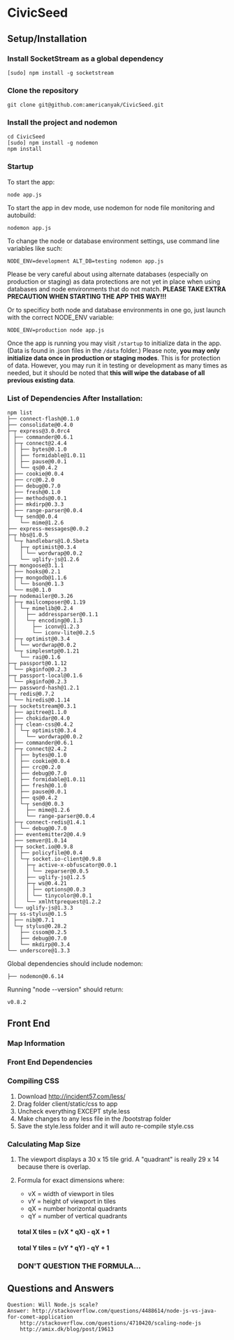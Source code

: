# CivicSeed

## Setup/Installation

### Install SocketStream as a global dependency

    [sudo] npm install -g socketstream

### Clone the repository

    git clone git@github.com:americanyak/CivicSeed.git

### Install the project and nodemon

    cd CivicSeed
    [sudo] npm install -g nodemon
    npm install

### Startup

To start the app:

    node app.js

To start the app in dev mode, use nodemon for node file monitoring and autobuild:

    nodemon app.js

To change the node or database environment settings, use command line variables like such:

    NODE_ENV=development ALT_DB=testing nodemon app.js

Please be very careful about using alternate databases (especially on production or staging) as data protections are not yet in place when using databases and node environments that do not match. **PLEASE TAKE EXTRA PRECAUTION WHEN STARTING THE APP THIS WAY!!!**

Or to specificy both node and database environments in one go, just launch with the correct NODE_ENV variable: 

    NODE_ENV=production node app.js

Once the app is running you may visit `/startup` to initialize data in the app. (Data is found in .json files in the `/data` folder.) Please note, **you may only initialize data once in production or staging modes**. This is for protection of data. However, you may run it in testing or development as many times as needed, but it should be noted that **this will wipe the database of all previous existing data**.

### List of Dependencies After Installation:

    npm list
    ├── connect-flash@0.1.0 
    ├── consolidate@0.4.0 
    ├─┬ express@3.0.0rc4 
    │ ├── commander@0.6.1 
    │ ├─┬ connect@2.4.4 
    │ │ ├── bytes@0.1.0 
    │ │ ├── formidable@1.0.11 
    │ │ ├── pause@0.0.1 
    │ │ └── qs@0.4.2 
    │ ├── cookie@0.0.4 
    │ ├── crc@0.2.0 
    │ ├── debug@0.7.0 
    │ ├── fresh@0.1.0 
    │ ├── methods@0.0.1 
    │ ├── mkdirp@0.3.3 
    │ ├── range-parser@0.0.4 
    │ └─┬ send@0.0.4 
    │   └── mime@1.2.6 
    ├── express-messages@0.0.2 
    ├─┬ hbs@1.0.5 
    │ └─┬ handlebars@1.0.5beta 
    │   ├─┬ optimist@0.3.4 
    │   │ └── wordwrap@0.0.2 
    │   └── uglify-js@1.2.6 
    ├─┬ mongoose@3.1.1 
    │ ├── hooks@0.2.1 
    │ ├─┬ mongodb@1.1.6 
    │ │ └── bson@0.1.3 
    │ └── ms@0.1.0 
    ├─┬ nodemailer@0.3.26 
    │ ├─┬ mailcomposer@0.1.19 
    │ │ └─┬ mimelib@0.2.4 
    │ │   ├── addressparser@0.1.1 
    │ │   └─┬ encoding@0.1.3 
    │ │     ├── iconv@1.2.3 
    │ │     └── iconv-lite@0.2.5 
    │ ├─┬ optimist@0.3.4 
    │ │ └── wordwrap@0.0.2 
    │ └─┬ simplesmtp@0.1.21 
    │   └── rai@0.1.6 
    ├─┬ passport@0.1.12 
    │ └── pkginfo@0.2.3 
    ├─┬ passport-local@0.1.6 
    │ └── pkginfo@0.2.3 
    ├── password-hash@1.2.1 
    ├─┬ redis@0.7.2 
    │ └── hiredis@0.1.14 
    ├─┬ socketstream@0.3.1 
    │ ├── apitree@1.1.0 
    │ ├── chokidar@0.4.0 
    │ ├─┬ clean-css@0.4.2 
    │ │ └─┬ optimist@0.3.4 
    │ │   └── wordwrap@0.0.2 
    │ ├── commander@0.6.1 
    │ ├─┬ connect@2.4.2 
    │ │ ├── bytes@0.1.0 
    │ │ ├── cookie@0.0.4 
    │ │ ├── crc@0.2.0 
    │ │ ├── debug@0.7.0 
    │ │ ├── formidable@1.0.11 
    │ │ ├── fresh@0.1.0 
    │ │ ├── pause@0.0.1 
    │ │ ├── qs@0.4.2 
    │ │ └─┬ send@0.0.3 
    │ │   ├── mime@1.2.6 
    │ │   └── range-parser@0.0.4 
    │ ├─┬ connect-redis@1.4.1 
    │ │ └── debug@0.7.0 
    │ ├── eventemitter2@0.4.9 
    │ ├── semver@1.0.14 
    │ ├─┬ socket.io@0.9.8 
    │ │ ├── policyfile@0.0.4 
    │ │ └─┬ socket.io-client@0.9.8 
    │ │   ├─┬ active-x-obfuscator@0.0.1 
    │ │   │ └── zeparser@0.0.5 
    │ │   ├── uglify-js@1.2.5 
    │ │   ├─┬ ws@0.4.21 
    │ │   │ ├── options@0.0.3 
    │ │   │ └── tinycolor@0.0.1 
    │ │   └── xmlhttprequest@1.2.2 
    │ └── uglify-js@1.3.3 
    ├─┬ ss-stylus@0.1.5 
    │ ├── nib@0.7.1 
    │ └─┬ stylus@0.28.2 
    │   ├── cssom@0.2.5 
    │   ├── debug@0.7.0 
    │   └── mkdirp@0.3.4 
    └── underscore@1.3.3 

Global dependencies should include nodemon:

    ├── nodemon@0.6.14 

Running "node --version" should return:

    v0.8.2

## Front End

### Map Information

### Front End Dependencies

### Compiling CSS

1. Download http://incident57.com/less/
2. Drag folder client/static/css to app
3. Uncheck everything EXCEPT style.less
4. Make changes to any less file in the /bootstrap folder
5. Save the style.less folder and it will auto re-compile style.css

### Calculating Map Size

1. The viewport displays a 30 x 15 tile grid.  A "quadrant" is really 29 x 14 because there is overlap.  

2. Formula for exact dimensions where: 
    - vX = width of viewport in tiles
    - vY = height of viewport in tiles
    - qX = number horizontal quadrants
    - qY = number of vertical quadrants

    #### total X tiles = (vX * qX) - qX + 1
    #### total Y tiles = (vY * qY) - qY + 1

    ### DON'T QUESTION THE FORMULA...

## Questions and Answers

    Question: Will Node.js scale?
    Answer: http://stackoverflow.com/questions/4488614/node-js-vs-java-for-comet-application
        http://stackoverflow.com/questions/4710420/scaling-node-js
        http://amix.dk/blog/post/19613